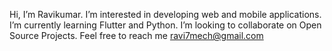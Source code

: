 Hi, I’m Ravikumar.
I’m interested in developing web and mobile applications.
I’m currently learning Flutter and Python.
I’m looking to collaborate on Open Source Projects.
Feel free to reach me ravi7mech@gmail.com

<!---
ravi7mech/ravi7mech is a ✨ special ✨ repository because its `README.md` (this file) appears on your GitHub profile.
You can click the Preview link to take a look at your changes.
--->
